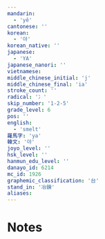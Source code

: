 ```yaml
---
mandarin:
  - 'yě'
cantonese: ''
korean:
  - '야'
korean_native: ''
japanese:
  - 'YA'
japanese_nanori: ''
vietnamese:
middle_chinese_initial: 'j'
middle_chinese_final: 'ia'
stroke_count: ''
radical: '冫'
skip_number: '1-2-5'
grade_level: 6
pos: ''
english:
  - 'smelt'
羅馬字: 'ya'
韓文: '야'
joyo_level: ''
hsk_level: ''
hanmun_edu_level: ''
danayo_id: 6214
mc_id: 1926
graphemic_classification: '台'
stand_in: '冶錬'
aliases:
---
```


# Notes
